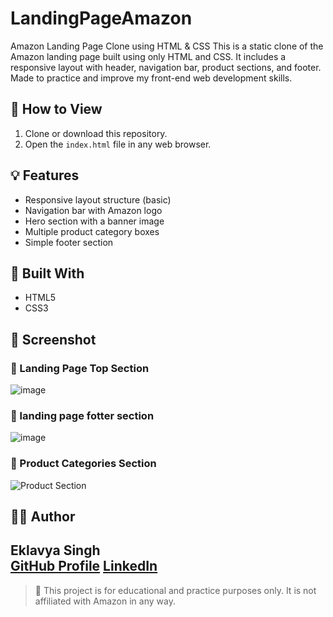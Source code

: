 # LandingPageAmazon
Amazon Landing Page Clone using HTML &amp; CSS This is a static clone of the Amazon landing page built using only HTML and CSS. It includes a responsive layout with header, navigation bar, product sections, and footer. Made to practice and improve my front-end web development skills.


## 🚀 How to View

1. Clone or download this repository.
2. Open the `index.html` file in any web browser.

## 💡 Features

- Responsive layout structure (basic)
- Navigation bar with Amazon logo
- Hero section with a banner image
- Multiple product category boxes
- Simple footer section

## 🧰 Built With

- HTML5
- CSS3

## 📸 Screenshot
### 🔹 Landing Page Top Section
![image](https://github.com/user-attachments/assets/07196023-ae16-4bc6-a51e-b215d6c80d16)

### 🔹 landing page fotter section
![image](https://github.com/user-attachments/assets/e96e90fe-1427-4b17-ba94-8a713e31f275)



### 🔹 Product Categories Section
![Product Section](screenshots/screenshot2.png)

## 👨‍💻 Author

**Eklavya Singh**  
[GitHub Profile](https://github.com/Eklavyasingh7)
[LinkedIn](https://www.linkedin.com/in/eklavya-singh-80683b33a)
---

> 📌 This project is for educational and practice purposes only. It is not affiliated with Amazon in any way.
